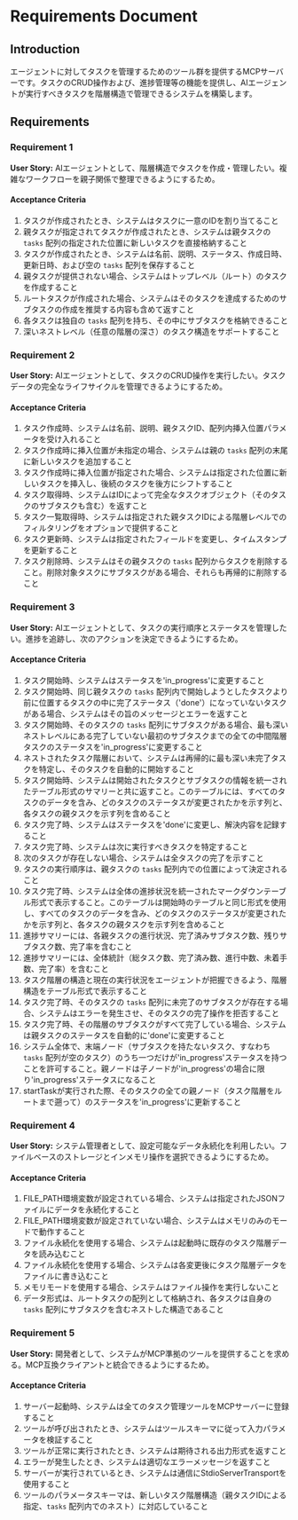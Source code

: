 # Requirements Document

## Introduction

エージェントに対してタスクを管理するためのツール群を提供するMCPサーバーです。タスクのCRUD操作および、進捗管理等の機能を提供し、AIエージェントが実行すべきタスクを階層構造で管理できるシステムを構築します。

## Requirements

### Requirement 1

**User Story:** AIエージェントとして、階層構造でタスクを作成・管理したい。複雑なワークフローを親子関係で整理できるようにするため。

#### Acceptance Criteria

1. タスクが作成されたとき、システムはタスクに一意のIDを割り当てること
2. 親タスクが指定されてタスクが作成されたとき、システムは親タスクの `tasks` 配列の指定された位置に新しいタスクを直接格納すること
3. タスクが作成されたとき、システムは名前、説明、ステータス、作成日時、更新日時、および空の `tasks` 配列を保存すること
4. 親タスクが提供されない場合、システムはトップレベル（ルート）のタスクを作成すること
5. ルートタスクが作成された場合、システムはそのタスクを達成するためのサブタスクの作成を推奨する内容も含めて返すこと
6. 各タスクは独自の `tasks` 配列を持ち、その中にサブタスクを格納できること
7. 深いネストレベル（任意の階層の深さ）のタスク構造をサポートすること

### Requirement 2

**User Story:** AIエージェントとして、タスクのCRUD操作を実行したい。タスクデータの完全なライフサイクルを管理できるようにするため。

#### Acceptance Criteria

1. タスク作成時、システムは名前、説明、親タスクID、配列内挿入位置パラメータを受け入れること
2. タスク作成時に挿入位置が未指定の場合、システムは親の `tasks` 配列の末尾に新しいタスクを追加すること
3. タスク作成時に挿入位置が指定された場合、システムは指定された位置に新しいタスクを挿入し、後続のタスクを後方にシフトすること
4. タスク取得時、システムはIDによって完全なタスクオブジェクト（そのタスクのサブタスクも含む）を返すこと
5. タスク一覧取得時、システムは指定された親タスクIDによる階層レベルでのフィルタリングをオプションで提供すること
6. タスク更新時、システムは指定されたフィールドを変更し、タイムスタンプを更新すること
7. タスク削除時、システムはその親タスクの `tasks` 配列からタスクを削除すること。削除対象タスクにサブタスクがある場合、それらも再帰的に削除すること

### Requirement 3

**User Story:** AIエージェントとして、タスクの実行順序とステータスを管理したい。進捗を追跡し、次のアクションを決定できるようにするため。

#### Acceptance Criteria

1. タスク開始時、システムはステータスを'in_progress'に変更すること
2. タスク開始時、同じ親タスクの `tasks` 配列内で開始しようとしたタスクより前に位置するタスクの中に完了ステータス（'done'）になっていないタスクがある場合、システムはその旨のメッセージとエラーを返すこと
3. タスク開始時、そのタスクの `tasks` 配列にサブタスクがある場合、最も深いネストレベルにある完了していない最初のサブタスクまでの全ての中間階層タスクのステータスを'in_progress'に変更すること
4. ネストされたタスク階層において、システムは再帰的に最も深い未完了タスクを特定し、そのタスクを自動的に開始すること
5. タスク開始時、システムは開始されたタスクとサブタスクの情報を統一されたテーブル形式のサマリーと共に返すこと。このテーブルには、すべてのタスクのデータを含み、どのタスクのステータスが変更されたかを示す列と、各タスクの親タスクを示す列を含めること
6. タスク完了時、システムはステータスを'done'に変更し、解決内容を記録すること
7. タスク完了時、システムは次に実行すべきタスクを特定すること
8. 次のタスクが存在しない場合、システムは全タスクの完了を示すこと
9. タスクの実行順序は、親タスクの `tasks` 配列内での位置によって決定されること
10. タスク完了時、システムは全体の進捗状況を統一されたマークダウンテーブル形式で表示すること。このテーブルは開始時のテーブルと同じ形式を使用し、すべてのタスクのデータを含み、どのタスクのステータスが変更されたかを示す列と、各タスクの親タスクを示す列を含めること
11. 進捗サマリーには、各親タスクの進行状況、完了済みサブタスク数、残りサブタスク数、完了率を含むこと
12. 進捗サマリーには、全体統計（総タスク数、完了済み数、進行中数、未着手数、完了率）を含むこと
13. タスク階層の構造と現在の実行状況をエージェントが把握できるよう、階層構造をテーブル形式で表示すること
14. タスク完了時、そのタスクの `tasks` 配列に未完了のサブタスクが存在する場合、システムはエラーを発生させ、そのタスクの完了操作を拒否すること
15. タスク完了時、その階層のサブタスクがすべて完了している場合、システムは親タスクのステータスを自動的に'done'に変更すること
16. システム全体で、末端ノード（サブタスクを持たないタスク、すなわち `tasks` 配列が空のタスク）のうち一つだけが'in_progress'ステータスを持つことを許可すること。親ノードは子ノードが'in_progress'の場合に限り'in_progress'ステータスになること
17. startTaskが実行された際、そのタスクの全ての親ノード（タスク階層をルートまで遡って）のステータスを'in_progress'に更新すること

### Requirement 4

**User Story:** システム管理者として、設定可能なデータ永続化を利用したい。ファイルベースのストレージとインメモリ操作を選択できるようにするため。

#### Acceptance Criteria

1. FILE_PATH環境変数が設定されている場合、システムは指定されたJSONファイルにデータを永続化すること
2. FILE_PATH環境変数が設定されていない場合、システムはメモリのみのモードで動作すること
3. ファイル永続化を使用する場合、システムは起動時に既存のタスク階層データを読み込むこと
4. ファイル永続化を使用する場合、システムは各変更後にタスク階層データをファイルに書き込むこと
5. メモリモードを使用する場合、システムはファイル操作を実行しないこと
6. データ形式は、ルートタスクの配列として格納され、各タスクは自身の `tasks` 配列にサブタスクを含むネストした構造であること

### Requirement 5

**User Story:** 開発者として、システムがMCP準拠のツールを提供することを求める。MCP互換クライアントと統合できるようにするため。

#### Acceptance Criteria

1. サーバー起動時、システムは全てのタスク管理ツールをMCPサーバーに登録すること
2. ツールが呼び出されたとき、システムはツールスキーマに従って入力パラメータを検証すること
3. ツールが正常に実行されたとき、システムは期待される出力形式を返すこと
4. エラーが発生したとき、システムは適切なエラーメッセージを返すこと
5. サーバーが実行されているとき、システムは通信にStdioServerTransportを使用すること
6. ツールのパラメータスキーマは、新しいタスク階層構造（親タスクIDによる指定、`tasks` 配列内でのネスト）に対応していること
